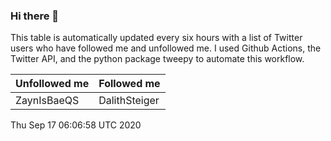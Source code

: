 ### Hi there 👋

This table is automatically updated every six hours with a list of Twitter users who have followed me and unfollowed me. I used Github Actions, the Twitter API, and the python package tweepy to automate this workflow.

| Unfollowed me |  Followed me |
| --- | --- |
|ZaynIsBaeQS|DalithSteiger|
Thu Sep 17 06:06:58 UTC 2020
